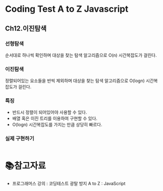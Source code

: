 # Coding Test A to Z Javascript

## Ch12.이진탐색

### 선형탐색

순서대로 하나씩 확인하며 대상을 찾는 탐색 알고리즘으로 O(n) 시간복잡도가 걸린다.

### 이진탐색

정렬되어있는 요소들을 반씩 제외하며 대상을 찾는 탐색 알고리즘으로 O(logn) 시간복잡도가 걸린다.

### 특징

- 반드시 정렬이 되어있어야 사용할 수 있다.
- 배열 혹은 이진 트리를 이용하여 구현할 수 있다.
- O(logn) 시간복잡도를 가지는 만큼 상당히 빠르다.

### 실제 구현하기

```
```



#### 



# :books:참고자료

- 프로그래머스 강의 : 코딩테스트 광탈 방지 A to Z : JavaScript